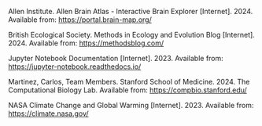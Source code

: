 Allen Institute. Allen Brain Atlas - Interactive Brain Explorer [Internet]. 2024. Available from: https://portal.brain-map.org/

British Ecological Society. Methods in Ecology and Evolution Blog [Internet]. 2024. Available from: https://methodsblog.com/

Jupyter Notebook Documentation [Internet]. 2023. Available from: https://jupyter-notebook.readthedocs.io/

Martinez, Carlos, Team Members. Stanford School of Medicine. 2024. The Computational Biology Lab. Available from: https://compbio.stanford.edu/

NASA Climate Change and Global Warming [Internet]. 2023. Available from: https://climate.nasa.gov/